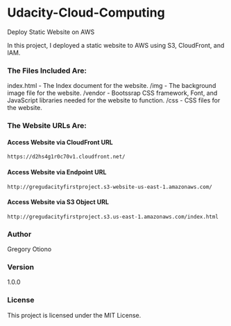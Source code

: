 # Udacity-Cloud-Computing

Deploy Static Website on AWS

In this project, I deployed a static website to AWS using S3, CloudFront, and IAM.

### The Files Included Are: 

index.html - The Index document for the website.
/img - The background image file for the website.
/vendor - Bootssrap CSS framework, Font, and JavaScript libraries needed for the website to function.
/css - CSS files for the website.

### The Website URLs Are:
#### Access Website via CloudFront URL
```https://d2hs4g1r0c70v1.cloudfront.net/```

#### Access Website via Endpoint URL
```http://gregudacityfirstproject.s3-website-us-east-1.amazonaws.com/```

#### Access Website via S3 Object URL
```http://gregudacityfirstproject.s3.us-east-1.amazonaws.com/index.html```

### Author
Gregory Otiono

### Version
1.0.0

### License
This project is licensed under the MIT License.





